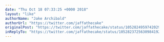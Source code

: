 ```yaml
---
date: "Thu Oct 18 07:33:25 +0000 2018"
layout: "like"
authorName: "Jake Archibald"
authorUrl: "https://twitter.com/jaffathecake"
originalPost: "https://twitter.com/jaffathecake/status/1052824959742029824"
inReplyTo: "https://twitter.com/jaffathecake/status/1052823725630984192"
---
```

